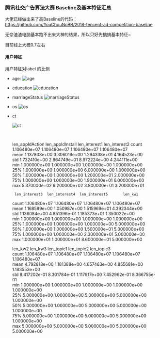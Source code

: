 ### 腾讯社交广告算法大赛 Baseline及基本特征汇总

大佬已经做出来了高Baseline的代码：https://github.com/YouChouNoBB/2018-tencent-ad-competition-baseline

无奈渣渣电脑基本跑不出来大神的结果，所以只好先搞搞基本特征~

目前线上大概0.7左右

#### 用户特征

用户特征对label 的比例

- age:
  ![age](C:\Users\xidian\Desktop\tencet_pic\age.png)

- education
  ![education](C:\Users\xidian\Desktop\tencet_pic\education.png)

- marriageStatus
  ![marriageStatus](C:\Users\xidian\Desktop\tencet_pic\marriageStatus.png)

- os
  ![os](C:\Users\xidian\Desktop\tencet_pic\os.png)

- ct 

  ![ct](C:\Users\xidian\Desktop\tencet_pic\ct.png)

  ​

    len_appIdAction len_appIdInstall len_interest1  len_interest2
  count    1.106480e+07      1.106480e+07   1.106480e+07   1.106480e+07   
  mean    1.137803e+00      3.306016e+00   1.294338e+01   4.164523e+00   
  std         1.732410e+00      2.864749e+01   8.972224e+00   4.244111e+00   
  min        1.000000e+00      1.000000e+00   1.000000e+00   1.000000e+00   
  25%       1.000000e+00      1.000000e+00   6.000000e+00   1.000000e+00   
  50%       1.000000e+00      1.000000e+00   1.200000e+01   2.000000e+00   
  75%       1.000000e+00      1.000000e+00   1.900000e+01   6.000000e+00   
  max       5.370000e+02      9.200000e+02   3.800000e+01   3.200000e+01   

  ```
   len_interest3  len_interest4  len_interest5       len_kw1
  ```
  count    1.106480e+07   1.106480e+07   1.106480e+07  1.106480e+07   
  mean    1.168589e+00   1.050987e+00   1.515969e+01  4.392344e+00   
  std        1.136084e+00   4.851396e-01   1.185373e+01  1.350022e+00   
  min      1.000000e+00   1.000000e+00   1.000000e+00  1.000000e+00   
  25%     1.000000e+00   1.000000e+00   1.000000e+00  5.000000e+00   
  50%     1.000000e+00   1.000000e+00   1.500000e+01  5.000000e+00   
  75%     1.000000e+00   1.000000e+00   2.300000e+01  5.000000e+00   
  max     1.000000e+01   1.000000e+01   8.600000e+01  5.000000e+00   

     len_kw2       len_kw3    len_topic1    len_topic2    len_topic3  
  count   1.106480e+07  1.106480e+07  1.106480e+07  1.106480e+07  1.106480e+07  
  mean   4.792818e+00  1.181388e+00  4.657463e+00  4.855681e+00  1.183553e+00  
  std       8.417202e-01  8.301784e-01  1.117917e+00  7.452962e-01  8.366755e-01  
  min     1.000000e+00  1.000000e+00  1.000000e+00  1.000000e+00  1.000000e+00  
  25%     5.000000e+00  1.000000e+00  5.000000e+00  5.000000e+00  1.000000e+00  
  50%     5.000000e+00  1.000000e+00  5.000000e+00  5.000000e+00  1.000000e+00  
  75%     5.000000e+00  1.000000e+00  5.000000e+00  5.000000e+00  1.000000e+00  
  max     5.000000e+00  5.000000e+00  5.000000e+00  5.000000e+00  5.000000e+00  

